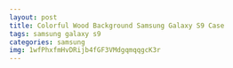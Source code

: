 ```yaml
---
layout: post
title: Colorful Wood Background Samsung Galaxy S9 Case
tags: samsung galaxy s9
categories: samsung
img: 1wfPhxfmHvDRijb4fGF3VMdgqmqqgcK3r
---
```

